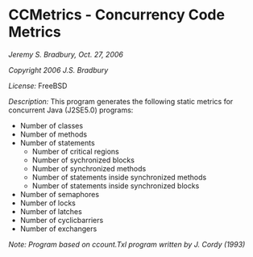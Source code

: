 # CCMetrics - Concurrency Code Metrics

_Jeremy S. Bradbury, Oct. 27, 2006_

_Copyright 2006 J.S. Bradbury_

_License:_ FreeBSD

_Description:_ This program generates the following static metrics for concurrent Java (J2SE5.0) programs:

* Number of classes
* Number of methods
* Number of statements
  * Number of critical regions
  * Number of sychronized blocks
  * Number of synchronized methods
  * Number of statements inside synchronized methods
  * Number of statements inside synchronized blocks
* Number of semaphores
* Number of locks
* Number of latches
* Number of cyclicbarriers
* Number of exchangers

 _Note: Program based on ccount.Txl program written by J. Cordy (1993)_
